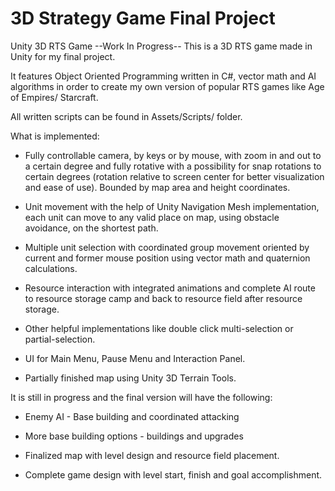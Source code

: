 # 3D Strategy Game Final Project
Unity 3D RTS Game
--Work In Progress--
This is a 3D RTS game made in Unity for my final project.

It features Object Oriented Programming written in C#, vector math and AI algorithms in order to create my own version of popular RTS games like Age of Empires/ Starcraft.

All written scripts can be found in Assets/Scripts/ folder.

What is implemented:
- Fully controllable camera, by keys or by mouse, with zoom in and out to a certain degree and fully rotative with a possibility for snap rotations to certain degrees (rotation relative to screen center for better visualization and ease of use). Bounded by map area and height coordinates.

- Unit movement with the help of Unity Navigation Mesh implementation, each unit can move to any valid place on map, using obstacle avoidance, on the shortest path.

- Multiple unit selection with coordinated group movement oriented by current and former mouse position using vector math and quaternion calculations.

- Resource interaction with integrated animations and complete AI route to resource storage camp and back to resource field after resource storage.

- Other helpful implementations like double click multi-selection or partial-selection.

- UI for Main Menu, Pause Menu and Interaction Panel.

- Partially finished map using Unity 3D Terrain Tools.

It is still in progress and the final version will have the following:
- Enemy AI - Base building and coordinated attacking

- More base building options - buildings and upgrades

- Finalized map with level design and resource field placement.

- Complete game design with level start, finish and goal accomplishment.
